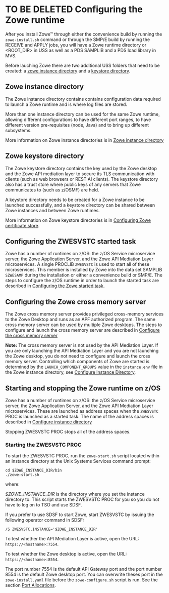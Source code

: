 # TO BE DELETED Configuring the Zowe runtime

After you install Zowe&trade; through either the convenience build by running the `zowe-install.sh` command or through the SMP/E build by running the RECEIVE and APPLY jobs, you will have a Zowe runtime directory or <ROOT_DIR> in USS as well as a PDS SAMPLIB and a PDS load library in MVS.

Before lauching Zowe there are two additional USS folders that need to be created: a [zowe instance directory](#zowe-instance-directory) and a [keystore directory](#zowe-keystore-directory). 

## Zowe instance directory

The Zowe instance directory contains contains configuration data required to launch a Zowe runtime and is where log files are stored.   

More than one instance directory can be used for the same Zowe runtime, allowing different configurations to have different port ranges, to have different version pre-requisites (node, Java) and to bring up different subsystems.

More information on Zowe instance directories is in [Zowe instance directory](configure-instance-directory.md)

## Zowe keystore directory

The Zowe keystore directory contains the key used by the Zowe desktop and the Zowe API mediation layer to secure its TLS communication with clients (such as web browsers or REST AI clients). The keystore directory also has a trust store where public keys of any servers that Zowe communicates to (such as z/OSMF) are held.

A keystore directory needs to be created for a Zowe instance to be launched successfully, and a keystore directory can be shared between Zowe instances and between Zowe runtimes.  

More information on Zowe keystore directories is in [Configuring Zowe certificate store](configure-certificates.md).

## Configuring the ZWESVSTC started task

Zowe has a number of runtimes on z/OS: the z/OS Service microservice server, the Zowe Application Server, and the Zowe API Mediation Layer microservices. A single PROCLIB `ZWESVSTC` is used to start all of these microservices.  This member is installed by Zowe into the data set SAMPLIB `SZWESAMP` during the installation or either a convenience build or SMP/E.  The steps to configure the z/OS runtime in order to launch the started task are described in [Configuring the Zowe started task](configure-zowe-server.md).

## Configuring the Zowe cross memory server

The Zowe cross memory server provides privileged cross-memory services to the Zowe Desktop and runs as an APF authorized program.  The same cross memory server can be used by multiple Zowe desktops.  The steps to configure and launch the cross memory server are described in [Configure the cross memory server](configure-xmem-server.md)

**Note:** The cross memory server is not used by the API Mediation Layer. If you are only launching the API Mediation Layer and you are not launching the Zowe desktop, you do not need to configure and launch the cross memory server.  Controlling which components of Zowe are started is determined by the `LAUNCH_COMPONENT_GROUPS` value in the `instance.env` file in the Zowe instance directory, see [Configure Instance Directory](configure-instance-directory.md#component-groups).  

## Starting and stopping the Zowe runtime on z/OS

Zowe has a number of runtimes on z/OS: the z/OS Service microservice server, the Zowe Application Server, and the Zowe API Mediation Layer microservices. These are launched as address spaces when the `ZWESVSTC` PROC is launched as a started task.  The name of the address spaces is described in [Configure instance directory](configure-instance-directory#address-space-names)

Stopping ZWESVSTC PROC stops all of the address spaces. 

### Starting the ZWESVSTC PROC

To start the ZWESVSTC PROC, run the `zowe-start.sh` script located within an instance directory at the Unix Systems Services command prompt:

```
cd $ZOWE_INSTANCE_DIR/bin
./zowe-start.sh
```
where:

_$ZOWE_INSTANCE_DIR_ is the directory where you set the instance directory to. This script starts the ZWESVSTC PROC for you so you do not have to log on to TSO and use SDSF.

If you prefer to use SDSF to start Zowe, start ZWESVSTC by issuing the following operator command in SDSF:

```
/S ZWESVSTC,INSTANCE='$ZOWE_INSTANCE_DIR'
```

To test whether the API Mediation Layer is active, open the URL: `https://<hostname>:7554`.

To test whether the Zowe desktop is active, open the URL: `https://<hostname>:8554`.

The port number 7554 is the default API Gateway port and the port number 8554 is the default Zowe desktop port. You can overwrite theses port in the `zowe-install.yaml` file before the `zowe-configure.sh` script is run. See the section [Port Allocations](#port-allocations).

